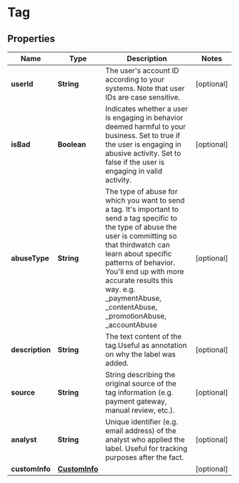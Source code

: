 
# Tag

## Properties
Name | Type | Description | Notes
------------ | ------------- | ------------- | -------------
**userId** | **String** | The user&#39;s account ID according to your systems. Note that user IDs are case sensitive. |  [optional]
**isBad** | **Boolean** | Indicates whether a user is engaging in behavior deemed harmful to your business. Set to true if the user is engaging in abusive activity. Set to false if the user is engaging in valid activity. |  [optional]
**abuseType** | **String** | The type of abuse for which you want to send a tag. It&#39;s important to send a tag specific to the type of abuse the user is committing so that thirdwatch can learn about specific patterns of behavior. You&#39;ll end up with more accurate results this way. e.g. _paymentAbuse, _contentAbuse, _promotionAbuse, _accountAbuse |  [optional]
**description** | **String** | The text content of the tag.Useful as annotation on why the label was added. |  [optional]
**source** | **String** | String describing the original source of the tag information (e.g. payment gateway, manual review, etc.). |  [optional]
**analyst** | **String** | Unique identifier (e.g. email address) of the analyst who applied the label. Useful for tracking purposes after the fact. |  [optional]
**customInfo** | [**CustomInfo**](CustomInfo.md) |  |  [optional]



